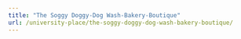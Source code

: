 ```yaml
---
title: "The Soggy Doggy-Dog Wash-Bakery-Boutique"
url: /university-place/the-soggy-doggy-dog-wash-bakery-boutique/
---
```

